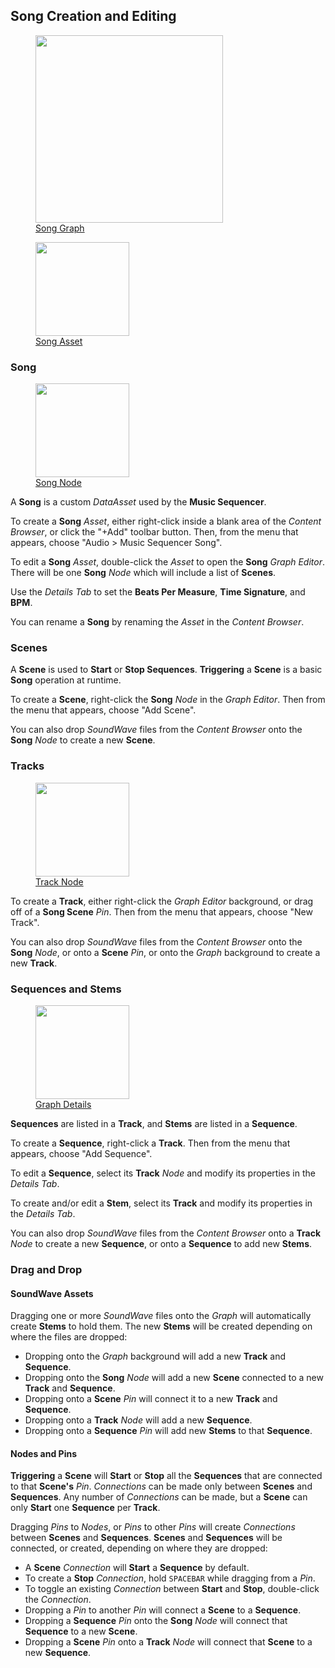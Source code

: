 ## Song Creation and Editing

<figure>
	<a href="img/SongGraph.png"><img src="img/SongGraph.png" width="300">
	<figcaption>Song Graph</figcaption></a>
</figure>

<figure>
	<a href="img/SongAsset.png"><img src="img/SongAsset.png" width="150">
	<figcaption>Song Asset</figcaption></a>
</figure>

### Song

<figure>
	<a href="img/NodeSong.png"><img src="img/NodeSong.png" width="150">
	<figcaption>Song Node</figcaption></a>
</figure>

A **Song** is a custom _DataAsset_ used by the **Music Sequencer**.

To create a **Song** _Asset_, either right-click inside a blank area of the _Content Browser_, or click the "+Add" toolbar button. Then, from the menu that appears, choose "Audio > Music Sequencer Song".

To edit a **Song** _Asset_, double-click the _Asset_ to open the **Song** _Graph Editor_. There will be one **Song** _Node_ which will include a list of **Scenes**.

Use the _Details Tab_ to set the **Beats Per Measure**, **Time Signature**, and **BPM**.

You can rename a **Song** by renaming the _Asset_ in the _Content Browser_.

### Scenes

A **Scene** is used to **Start** or **Stop Sequences**. **Triggering** a **Scene** is a basic **Song** operation at runtime.

To create a **Scene**, right-click the **Song** _Node_ in the _Graph Editor_. Then from the menu that appears, choose "Add Scene".

You can also drop _SoundWave_ files from the _Content Browser_ onto the **Song** _Node_ to create a new **Scene**.

### Tracks

<figure>
	<a href="img/NodeTrack.png"><img src="img/NodeTrack.png" width="150">
	<figcaption>Track Node</figcaption></a>
</figure>

To create a **Track**, either right-click the _Graph Editor_ background, or drag off of a **Song Scene** _Pin_. Then from the menu that appears, choose "New Track".

You can also drop _SoundWave_ files from the _Content Browser_ onto the **Song** _Node_, or onto a **Scene** _Pin_, or onto the _Graph_ background to create a new **Track**.  

### Sequences and Stems

<figure>
	<a href="img/GraphDetails.png"><img src="img/GraphDetails.png" width="150">
	<figcaption>Graph Details</figcaption></a>
</figure>

**Sequences** are listed in a **Track**, and **Stems** are listed in a **Sequence**.

To create a **Sequence**, right-click a **Track**. Then from the menu that appears, choose "Add Sequence".

To edit a **Sequence**, select its **Track** _Node_ and modify its properties in the _Details Tab_.

To create and/or edit a **Stem**, select its **Track** and modify its properties in the _Details Tab_.

You can also drop _SoundWave_ files from the _Content Browser_ onto a **Track** _Node_ to create a new **Sequence**, or onto a **Sequence** to add new **Stems**.

### Drag and Drop

#### SoundWave Assets

Dragging one or more _SoundWave_ files onto the _Graph_ will automatically create **Stems** to hold them. The new **Stems** will be created depending on where the files are dropped:

*   Dropping onto the _Graph_ background will add a new **Track** and **Sequence**.
*   Dropping onto the **Song** _Node_ will add a new **Scene** connected to a new **Track** and **Sequence**.
*   Dropping onto a **Scene** _Pin_ will connect it to a new **Track** and **Sequence**.
*   Dropping onto a **Track** _Node_ will add a new **Sequence**.
*   Dropping onto a **Sequence** _Pin_ will add new **Stems** to that **Sequence**.

#### Nodes and Pins

**Triggering** a **Scene** will **Start** or **Stop** all the **Sequences** that are connected to that **Scene's** _Pin_. _Connections_ can be made only between **Scenes** and **Sequences**. Any number of _Connections_ can be made, but a **Scene** can only **Start** one **Sequence** per **Track**.

Dragging _Pins_ to _Nodes_, or _Pins_ to other _Pins_ will create _Connections_ between **Scenes** and **Sequences**. **Scenes** and **Sequences** will be connected, or created, depending on where they are dropped:

*   A **Scene** _Connection_ will **Start** a **Sequence** by default.
*   To create a **Stop** _Connection_, hold `SPACEBAR` while dragging from a _Pin_.
*   To toggle an existing _Connection_ between **Start** and **Stop**, double-click the _Connection_.
*   Dropping a _Pin_ to another _Pin_ will connect a **Scene** to a **Sequence**.
*   Dropping a **Sequence** _Pin_ onto the **Song** _Node_ will connect that **Sequence** to a new **Scene**.
*   Dropping a **Scene** _Pin_ onto a **Track** _Node_ will connect that **Scene** to a new **Sequence**.
